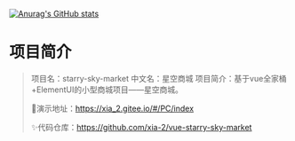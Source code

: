 [![Anurag's GitHub stats](https://github-readme-stats.vercel.app/api?username=xia-2&show_icons=true&theme=tokyonight)](https://appletest.cn/news/front_page/index_article.php?index=0)


# 项目简介

> 项目名：starry-sky-market
> 中文名：星空商城
> 项目简介：基于vue全家桶+ElementUI的小型商城项目——星空商城。
> 
> 🎉演示地址：https://xia_2.gitee.io/#/PC/index
>
> ✨代码仓库：https://github.com/xia-2/vue-starry-sky-market
>
